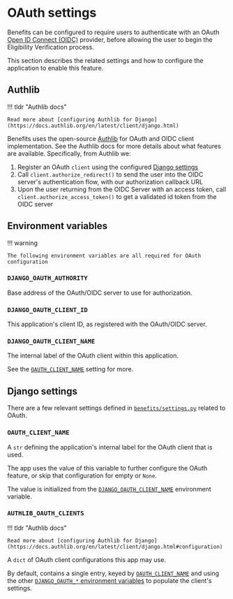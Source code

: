 # OAuth settings

Benefits can be configured to require users to authenticate with an OAuth [Open ID Connect (OIDC)](https://openid.net/connect/)
provider, before allowing the user to begin the Eligibility Verification process.

This section describes the related settings and how to configure the application to enable this feature.

## Authlib

!!! tldr "Authlib docs"

    Read more about [configuring Authlib for Django](https://docs.authlib.org/en/latest/client/django.html)

Benefits uses the open-source [Authlib](https://authlib.org/) for OAuth and OIDC client implementation. See the Authlib docs
for more details about what features are available. Specifically, from Authlib we:

1. Register an OAuth `client` using the configured [Django settings](#django-settings)
1. Call `client.authorize_redirect()` to send the user into the OIDC server's authentication flow, with our authorization
   callback URL
1. Upon the user returning from the OIDC Server with an access token, call `client.authorize_access_token()` to get a validated
   id token from the OIDC server

## Environment variables

!!! warning

    The following environment variables are all required for OAuth configuration

### `DJANGO_OAUTH_AUTHORITY`

Base address of the OAuth/OIDC server to use for authorization.

### `DJANGO_OAUTH_CLIENT_ID`

This application's client ID, as registered with the OAuth/OIDC server.

### `DJANGO_OAUTH_CLIENT_NAME`

The internal label of the OAuth client within this application.

See the [`OAUTH_CLIENT_NAME`](#oauth_client_name) setting for more.

## Django settings

There are a few relevant settings defined in [`benefits/settings.py`][benefits-settings] related to OAuth.

### `OAUTH_CLIENT_NAME`

A `str` defining the application's internal label for the OAuth client that is used.

The app uses the value of this variable to further configure the OAuth feature, or skip that configuration for empty or `None`.

The value is initialized from the [`DJANGO_OAUTH_CLIENT_NAME`](#django_oauth_client_name) environment variable.

### `AUTHLIB_OAUTH_CLIENTS`

!!! tldr "Authlib docs"

    Read more about [configuring Authlib for Django](https://docs.authlib.org/en/latest/client/django.html#configuration)

A `dict` of OAuth client configurations this app may use.

By default, contains a single entry, keyed by [`OAUTH_CLIENT_NAME`](#oauth_client_name) and using the other
[`DJANGO_OAUTH_*` environment variables](#environment-variables) to populate the client's settings.

[benefits-settings]: https://github.com/cal-itp/benefits/blob/dev/benefits/settings.py
